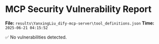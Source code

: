 # MCP Security Vulnerability Report
**File:** `results\YanxingLiu_dify-mcp-server\tool_definitions.json`
**Time:** `2025-06-21 04:15:52`

✅ No vulnerabilities detected.